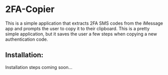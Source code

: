 # 2FA-Copier
This is a simple application that extracts 2FA SMS codes from the iMessage app
and prompts the user to copy it to their clipboard. This is a pretty simple
application, but it saves the user a few steps when copying a new
authentication code.

## Installation:
Installation steps coming soon...

